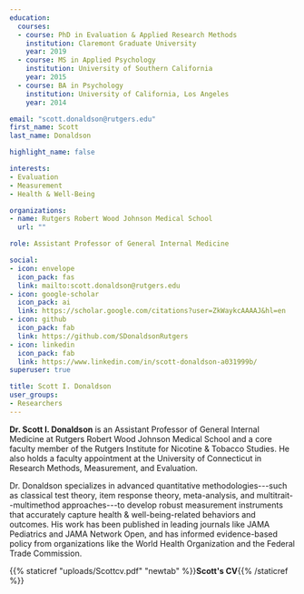 ```yaml
---
education:
  courses:
  - course: PhD in Evaluation & Applied Research Methods
    institution: Claremont Graduate University
    year: 2019
  - course: MS in Applied Psychology
    institution: University of Southern California
    year: 2015
  - course: BA in Psychology
    institution: University of California, Los Angeles
    year: 2014

email: "scott.donaldson@rutgers.edu"
first_name: Scott
last_name: Donaldson

highlight_name: false

interests:
- Evaluation
- Measurement
- Health & Well-Being

organizations:
- name: Rutgers Robert Wood Johnson Medical School
  url: ""

role: Assistant Professor of General Internal Medicine

social:
- icon: envelope
  icon_pack: fas
  link: mailto:scott.donaldson@rutgers.edu
- icon: google-scholar
  icon_pack: ai
  link: https://scholar.google.com/citations?user=ZkWaykcAAAAJ&hl=en
- icon: github
  icon_pack: fab
  link: https://github.com/SDonaldsonRutgers
- icon: linkedin
  icon_pack: fab
  link: https://www.linkedin.com/in/scott-donaldson-a031999b/
superuser: true

title: Scott I. Donaldson
user_groups:
- Researchers
---
```


**Dr. Scott I. Donaldson** is an Assistant Professor of General Internal Medicine at Rutgers Robert Wood Johnson Medical School and a core faculty member of the Rutgers Institute for Nicotine & Tobacco Studies. He also holds a faculty appointment at the University of Connecticut in Research Methods, Measurement, and Evaluation.

Dr. Donaldson specializes in advanced quantitative methodologies---such as classical test theory, item response theory, meta-analysis, and multitrait--multimethod approaches---to develop robust measurement instruments that accurately capture health & well-being-related behaviors and outcomes. His work has been published in leading journals like JAMA Pediatrics and JAMA Network Open, and has informed evidence-based policy from organizations like the World Health Organization and the Federal Trade Commission.

{{% staticref "uploads/Scottcv.pdf" "newtab" %}}**Scott's CV**{{% /staticref %}}
